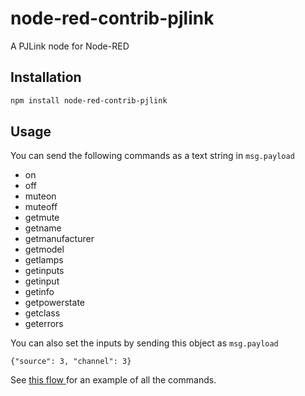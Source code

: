 # node-red-contrib-pjlink
A PJLink node for Node-RED

## Installation

```bash
npm install node-red-contrib-pjlink
```

## Usage

You can send the following commands as a text string in <code>msg.payload</code>

- on
- off
- muteon
- muteoff
- getmute
- getname
- getmanufacturer
- getmodel
- getlamps
- getinputs
- getinput
- getinfo
- getpowerstate
- getclass
- geterrors


You can also set the inputs by sending this object as <code>msg.payload</code>

<code>{"source": 3, "channel": 3}</code>

See <a href="http://flows.nodered.org/flow/f9b28307c3841f6ef1e6">this flow </a>for an example of all the commands.
